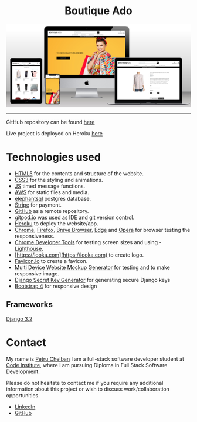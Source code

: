 <h1 align="center">Boutique Ado</h1>

<a href="https://boutique-ado-proj.herokuapp.com/" target="_blank" rel="noopener" alt="Boutique Ado, click here to open the website"><img src="media/responsive.jpg" alt="Boutique Ado" max-height="650px" max-width="1300px"></a>
<hr>
GitHub repository can be found 
<a href="https://github.com/petrugio/boutique_ado_v1" target="_blank" rel="noopener">here</a>

Live project is deployed on Heroku
<a href="https://boutique-ado-proj.herokuapp.com/" target="_blank" rel="noopener">here</a>


# Technologies used
- [HTML5](https://en.wikipedia.org/wiki/HTML5) for the contents and structure of the website.
- [CSS3](https://en.wikipedia.org/wiki/CSS) for the styling and animations.
- [JS](https://developer.mozilla.org/en-US/docs/Web/JavaScript) timed message functions.
- [AWS](https://aws.amazon.com/) for static files and media.
- [elephantsql](elephantsql.com) postgres database.
- [Stripe](https://stripe.com) for payment.
- [GitHub](https://github.com/) as a remote repository.
- [gitpod.io](https://www.gitpod.io) was used as IDE and  git version control.
- [Heroku](https://www.heroku.com/) to deploy the website/app.
- [Chrome](https://www.google.com/intl/en_ie/chrome/),  [Firefox](https://www.mozilla.org/en-US/firefox/new/),
[Brave Browser](https://brave.com/),
[Edge](https://www.microsoft.com/en-us/edge) and [Opera](https://www.opera.com/) for browser testing the responsiveness.
- [Chrome Developer Tools](https://developer.chrome.com/docs/devtools/) for testing screen sizes and using - [Lighthouse](https://developers.google.com/web/tools/lighthouse).
- [https://looka.com](https://looka.com) to create logo.
- [Favicon.io](https://favicon.io/favicon-generator/) to create a favicon.
- [Multi Device Website Mockup Generator](https://techsini.com/multi-mockup/index.php) for testing and to make responsive image.
- [Django Secret Key Generator](https://djecrety.ir/) for generating secure Django keys
- [Bootstrap 4](https://getbootstrap.com/docs/4.0/getting-started/introduction/) for responsive design


## Frameworks
[Django 3.2](https://docs.djangoproject.com/en/3.2/contents/) 


# Contact

My name is [Petru Chelban](https://github.com/petrugio) I am a full-stack software developer student at [Code Institute](https://codeinstitute.net/ie/), where I am pursuing Diploma in Full Stack Software Development.

Please do not hesitate to contact me if you require any additional information about this project or wish to discuss work/collaboration opportunities.

- [LinkedIn](https://www.linkedin.com/in/petruchelban/)
- [GitHub](https://github.com/petrugio)

